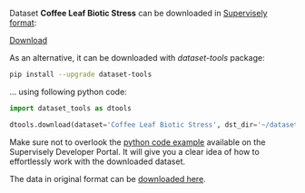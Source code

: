 Dataset **Coffee Leaf Biotic Stress** can be downloaded in [Supervisely format](https://developer.supervisely.com/api-references/supervisely-annotation-json-format):

 [Download](https://assets.supervisely.com/remote/eyJsaW5rIjogInMzOi8vc3VwZXJ2aXNlbHktZGF0YXNldHMvOTAzX0NvZmZlZSBMZWFmIEJpb3RpYyBTdHJlc3MvY29mZmVlLWxlYWYtYmlvdGljLXN0cmVzcy1EYXRhc2V0TmluamEudGFyIiwgInNpZyI6ICJTNS9SRHkyQjZENjhHb0JvUVUxS0ljK2xKcTJ3NUdmdTVSM1JkU1l6bmVZPSJ9?response-content-disposition=attachment%3B%20filename%3D%22coffee-leaf-biotic-stress-DatasetNinja.tar%22)

As an alternative, it can be downloaded with *dataset-tools* package:
``` bash
pip install --upgrade dataset-tools
```

... using following python code:
``` python
import dataset_tools as dtools

dtools.download(dataset='Coffee Leaf Biotic Stress', dst_dir='~/dataset-ninja/')
```
Make sure not to overlook the [python code example](https://developer.supervisely.com/getting-started/python-sdk-tutorials/iterate-over-a-local-project) available on the Supervisely Developer Portal. It will give you a clear idea of how to effortlessly work with the downloaded dataset.

The data in original format can be [downloaded here](https://drive.google.com/open?id=15YHebAGrx1Vhv8-naave-R5o3Uo70jsm).